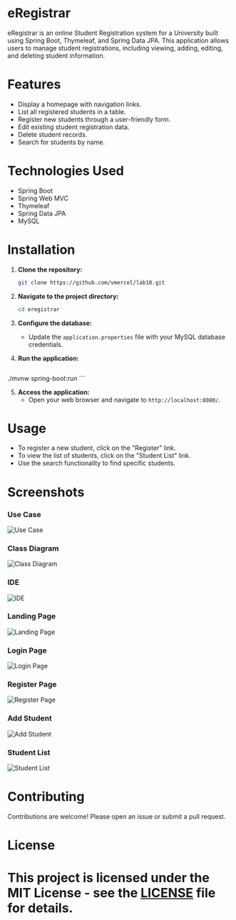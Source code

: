 # eRegistrar

 eRegistrar is an online Student Registration system for a University built using Spring Boot, Thymeleaf, and Spring Data JPA. This application allows users to manage student registrations, including viewing, adding, editing, and deleting student information.

# Features

 - Display a homepage with navigation links.
 - List all registered students in a table.
 - Register new students through a user-friendly form.
 - Edit existing student registration data.
 - Delete student records.
 - Search for students by name.

# Technologies Used

 - Spring Boot
 - Spring Web MVC
 - Thymeleaf
 - Spring Data JPA
 - MySQL

# Installation

 1. **Clone the repository:**

    ```bash
    git clone https://github.com/vmercel/lab10.git
    ```

 2. **Navigate to the project directory:**

    ```bash
    cd eregistrar
    ```

 3. **Configure the database:**
    - Update the `application.properties` file with your MySQL database credentials.

 4. **Run the application:**

    ```bash
   ./mvnw spring-boot:run
    ```

5. **Access the application:**
    - Open your web browser and navigate to `http://localhost:8080/`.

# Usage

 - To register a new student, click on the "Register" link.
- To view the list of students, click on the "Student List" link.
- Use the search functionality to find specific students.

# Screenshots

### Use Case
![Use Case](images/usecase.png)

### Class Diagram
![Class Diagram](images/class.png)

### IDE
![IDE](images/ide.png)

### Landing Page
![Landing Page](images/landing.png)

### Login Page
![Login Page](images/login.png)

### Register Page
![Register Page](images/register.png)

### Add Student
![Add Student](images/add_student.png)

### Student List
![Student List](images/student_list.png)

# Contributing

 Contributions are welcome! Please open an issue or submit a pull request.

# License

# This project is licensed under the MIT License - see the [LICENSE](LICENSE) file for details.